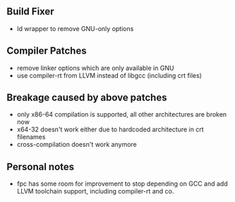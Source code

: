 ## Build Fixer

 - ld wrapper to remove GNU-only options

## Compiler Patches

 - remove linker options which are only available in GNU
 - use compiler-rt from LLVM instead of libgcc (including crt files)

## Breakage caused by above patches

 - only x86-64 compilation is supported, all other architectures are broken now
 - x64-32 doesn't work either due to hardcoded architecture in crt filenames
 - cross-compilation doesn't work anymore

## Personal notes

 - fpc has some room for improvement to stop depending on GCC
   and add LLVM toolchain support, including compiler-rt and co.
